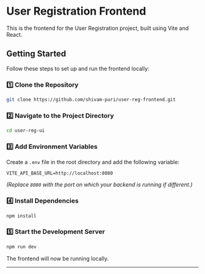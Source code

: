 # User Registration Frontend  

This is the frontend for the User Registration project, built using Vite and React.  

## Getting Started  

Follow these steps to set up and run the frontend locally:  

### 1️⃣ Clone the Repository  
```sh
git clone https://github.com/shivam-puri/user-reg-frontend.git
```

### 2️⃣ Navigate to the Project Directory  
```sh
cd user-reg-ui
```

### 3️⃣ Add Environment Variables  
Create a `.env` file in the root directory and add the following variable:  
```env
VITE_API_BASE_URL=http://localhost:8080
```
*(Replace `8080` with the port on which your backend is running if different.)*  

### 4️⃣ Install Dependencies  
```sh
npm install
```

### 5️⃣ Start the Development Server  
```sh
npm run dev
```

The frontend will now be running locally. 

---
